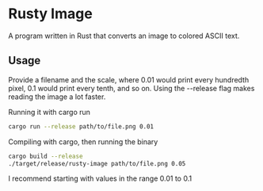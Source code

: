 # Rusty Image
A program written in Rust that converts an image to colored ASCII text.

## Usage

Provide a filename and the scale, where 0.01 would print every hundredth pixel, 0.1 would print every tenth, and so on.
Using the --release flag makes reading the image a lot faster.

Running it with cargo run

```bash
cargo run --release path/to/file.png 0.01
```

Compiling with cargo, then running the binary

```bash
cargo build --release
./target/release/rusty-image path/to/file.png 0.05
```

I recommend starting with values in the range 0.01 to 0.1
